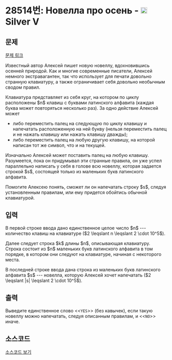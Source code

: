 # 28514번: Новелла про осень - <img src="https://static.solved.ac/tier_small/6.svg" style="height:20px" /> Silver V

<!-- performance -->

<!-- 문제 제출 후 깃허브에 푸시를 했을 때 제출한 코드의 성능이 입력될 공간입니다.-->

<!-- end -->

## 문제

[문제 링크](https://boj.kr/28514)


<p>Известный автор Алексей пишет новую новеллу, вдохновившись осенней природой. Как и многие современные писатели, Алексей немного экстравагантен, так что использует для печати довольно странную клавиатуру, а также ограничивает себя довольно необычным сводом правил.</p>

<p>Клавиатура представляет из себя круг, на котором по циклу расположены $n$ клавиш с буквами латинского алфавита (каждая буква может повторяться несколько раз). За одно действие Алексей может</p>

<ul>
<li>либо переместить палец на следующую по циклу клавишу и напечатать расположенную на ней букву (нельзя переместить палец и не нажать клавишу или нажать клавишу дважды);</li>
<li>либо переместить палец на любую другую клавишу, на которой написан тот же символ, что и на текущей.</li>
</ul>

<p>Изначально Алексей может поставить палец на любую клавишу. Разумеется, пока он придумывал эти странные правила, он уже успел параллельно написать у себя в голове всю новеллу, которая задается строкой $s$, состоящей только из маленьких букв латинского алфавита.</p>

<p>Помогите Алексею понять, сможет ли он напечатать строку $s$, следуя установленным правилам, или ему придется обойтись обычной клавиатурой.</p>



## 입력


<p>В первой строке ввода дано единственное целое число $n$ --- количество клавиш на клавиатуре ($2 \leqslant n \leqslant 2 \cdot 10^5$).</p>

<p>Далее следует строка $k$ длины $n$, описывающая клавиатуру. Строка состоит из $n$ маленьких букв латинского алфавита в том порядке, в котором они следуют на клавиатуре, начиная с некоторого места.</p>

<p>В последней строке ввода дана строка из маленьких букв латинского алфавита $s$ --- новелла, которую Алексей хочет напечатать ($2 \leqslant |s| \leqslant 2 \cdot 10^5$).</p>



## 출력


<p>Выведите единственное слово &lt;&lt;<code>YES</code>&gt;&gt; (без кавычек), если такую новеллу можно напечатать, следуя описанным правилам, и &lt;&lt;<code>NO</code>&gt;&gt; иначе.</p>



## 소스코드

[소스코드 보기](Новелла%20про%20осень.cpp)